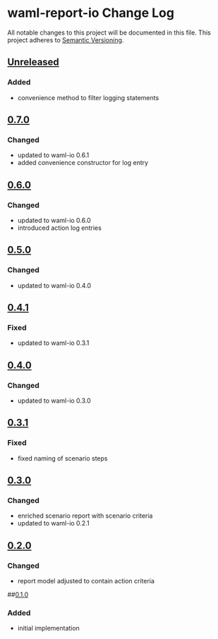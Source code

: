 # waml-report-io Change Log
All notable changes to this project will be documented in this file.
This project adheres to [Semantic Versioning](http://semver.org/).

## [Unreleased]

### Added
- convenience method to filter logging statements

## [0.7.0]
### Changed
- updated to waml-io 0.6.1
- added convenience constructor for log entry

## [0.6.0]
### Changed
- updated to waml-io 0.6.0
- introduced action log entries

## [0.5.0]
### Changed
- updated to waml-io 0.4.0

## [0.4.1]
### Fixed
- updated to waml-io 0.3.1

## [0.4.0]
### Changed
- updated to waml-io 0.3.0

## [0.3.1]
### Fixed
- fixed naming of scenario steps

## [0.3.0]
### Changed
- enriched scenario report with scenario criteria
- updated to waml-io 0.2.1

## [0.2.0]
### Changed
- report model adjusted to contain action criteria

##[0.1.0]
### Added
- initial implementation

[0.1.0]: https://github.com/automate-website/waml-report-io/commits/0.1.0
[0.2.0]: https://github.com/automate-website/waml-report-io/compare/0.1.0...0.2.0
[0.3.0]: https://github.com/automate-website/waml-report-io/compare/0.2.0...0.3.0
[0.3.1]: https://github.com/automate-website/waml-report-io/compare/0.3.0...0.3.1
[0.4.0]: https://github.com/automate-website/waml-report-io/compare/0.3.1...0.4.0
[0.4.1]: https://github.com/automate-website/waml-report-io/compare/0.4.0...0.4.1
[0.5.0]: https://github.com/automate-website/waml-report-io/compare/0.4.1...0.5.0
[0.6.0]: https://github.com/automate-website/waml-report-io/compare/0.5.0...0.6.0
[0.7.0]: https://github.com/automate-website/waml-report-io/compare/0.6.0...0.7.0
[Unreleased]: https://github.com/automate-website/waml-report-io/compare/0.7.0...master